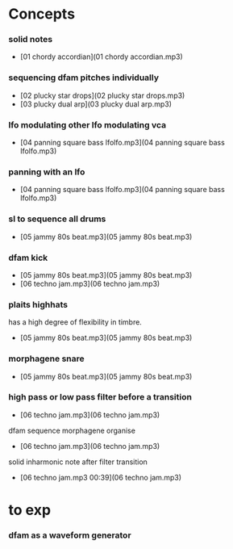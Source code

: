 # Concepts

### solid notes
- [01 chordy accordian](01 chordy accordian.mp3)

### sequencing dfam pitches individually
- [02 plucky star drops](02 plucky star drops.mp3)
- [03 plucky dual arp](03 plucky dual arp.mp3)

### lfo modulating other lfo modulating vca
- [04 panning square bass lfolfo.mp3](04 panning square bass lfolfo.mp3)

### panning with an lfo
- [04 panning square bass lfolfo.mp3](04 panning square bass lfolfo.mp3)

### sl to sequence all drums
- [05 jammy 80s beat.mp3](05 jammy 80s beat.mp3)

### dfam kick
- [05 jammy 80s beat.mp3](05 jammy 80s beat.mp3)
- [06 techno jam.mp3](06 techno jam.mp3)

### plaits highhats
has a high degree of flexibility in timbre.
- [05 jammy 80s beat.mp3](05 jammy 80s beat.mp3)

### morphagene snare
- [05 jammy 80s beat.mp3](05 jammy 80s beat.mp3)

### high pass or low pass filter before a transition
- [06 techno jam.mp3](06 techno jam.mp3)


dfam sequence morphagene organise
- [06 techno jam.mp3](06 techno jam.mp3)

solid inharmonic note after filter transition
- [06 techno jam.mp3 00:39](06 techno jam.mp3)

# to exp
### dfam as a waveform generator
